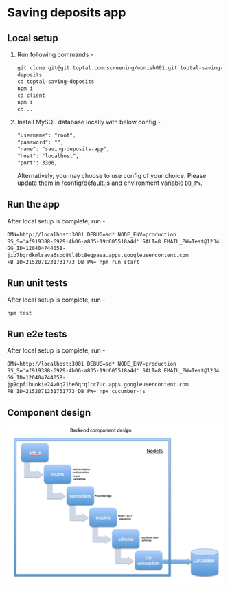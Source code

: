 # Saving deposits app

## Local setup
1. Run following commands -
    ```
    git clone git@git.toptal.com:screening/monish001.git toptal-saving-deposits
    cd toptal-saving-deposits
    npm i
    cd client
    npm i
    cd ..
    ```
2. Install MySQL database locally with below config -
    ```
    "username": "root",
    "password": "",
    "name": "saving-deposits-app",
    "host": "localhost",
    "port": 3306,
    ```
    Alternatively, you may choose to use config of your choice. Please update them in /config/default.js and environment variable `DB_PW`.

## Run the app
After local setup is complete, run -
```
DMN=http://localhost:3001 DEBUG=sd* NODE_ENV=production SS_S='af919388-6929-4b06-a835-19c605518a4d' SALT=8 EMAIL_PW=Test@1234 GG_ID=120404744058-jib7bgrdkmlsava6soq8tl8bt8egpaea.apps.googleusercontent.com FB_ID=2152071231731773 DB_PW= npm run start
```

## Run unit tests
After local setup is complete, run -
```
npm test
```

## Run e2e tests
After local setup is complete, run -
```
DMN=http://localhost:3001 DEBUG=sd* NODE_ENV=production SS_S='af919388-6929-4b06-a835-19c605518a4d' SALT=8 EMAIL_PW=Test@1234 GG_ID=120404744058-jp9qpfibuokie24v0q21he6qrq1cc7uc.apps.googleusercontent.com FB_ID=2152071231731773 DB_PW= npx cucumber-js
```

## Component design
<img src="./README.backend component design.png"/>